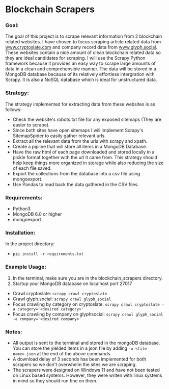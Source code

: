 # **Blockchain Scrapers**
### Goal:
The goal of this project is to scrape relevant information from 2 blockchain related websites. I have chosen to focus scraping article related data from www.cryptoslate.com and company record data from www.glyph.social. These websites contain a nice amount of clean blockchain related data so they are ideal candidates for scraping. I will use the Scrapy Python framework because it provides an easy way to scrape large amounts of data in a clean and comprehensible manner. The data will be stored in a MongoDB database because of its relatively effortless intergration with Scrapy. It is also a NoSQL database which is ideal for unstructured data.
### Strategy:
The strategy implemented for extracting data from these websites is as follows:
- Check the website's robots.txt file for any exposed sitemaps (They are easier to scrape).
- Since both sites have open sitemaps I will implement Scrapy's SitemapSpider to easily gather relevant urls.
- Extract all the relevant data from the urls with scrapy and xpath.
- Create a pipline that will store all items in a MongoDB Database.
- Have the raw html of each page downloaded and stored locally in a pickle format together with the url it came from. This strategy should help keep things more organized in storage while also reducing the size of each file saved.
- Export the collections from the database into a csv file using mongoexport.
- Use Pandas to read back the data gathered in the CSV files.

### Requirements:
- Python3
- MongoDB 6.0 or higher
- mongoexport

### Installation:
In the project directory:
- `pip install -r requirements.txt`

### Example Usage:
1. In the terminal, make sure you are in the blockchain_scrapers directory.
2. Startup your MongoDB database on localhost port 27017

- Crawl cryptoslate: `scrapy crawl cryptoslate`
- Crawl glyph.social: `scrapy crawl glyph_social`
- Focus crawling by category on cryptoslate: `scrapy crawl cryptoslate -a category='<desired category>'` 
- Focus crawling by company on glyphsocial: `scrapy crawl glyph_social -a company='<desired company>'` 

### Notes:
- All output is sent to the terminal and stored in the mongoDB database. You can store the yielded items in a json file by adding `-o <file name>.json` at the end of the above commands.
- A download delay of 3 seconds has been implemented for both scrapers so we don't overwhelm the sites we are scraping.
- The scrapers were designed on Windows 11 and have not been tested on Linux based systems. However, they were writen with linux systems in mind so they should run fine on them.

